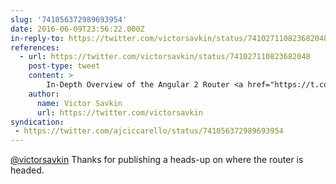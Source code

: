 ```yaml
---
slug: '741056372989693954'
date: 2016-06-09T23:56:22.000Z
in-reply-to: https://twitter.com/victorsavkin/status/741027110823682048
references:
  - url: https://twitter.com/victorsavkin/status/741027110823682048
    post-type: tweet
    content: >
        In-Depth Overview of the Angular 2 Router <a href="https://t.co/WiJDpUJJLm">https://t.co/WiJDpUJJLm</a> <a href="https://twitter.com/hashtag/angularjs?src=hash&amp;ref_src=twsrc%5Etfw">#angularjs</a> <a href="https://twitter.com/hashtag/angular2?src=hash&amp;ref_src=twsrc%5Etfw">#angular2</a>
    author:
      name: Victor Savkin
      url: https://twitter.com/victorsavkin
syndication:
 - https://twitter.com/ajciccarello/status/741056372989693954
---
```


[@victorsavkin](https://twitter.com/victorsavkin) Thanks for publishing a heads-up on where the router is headed.
